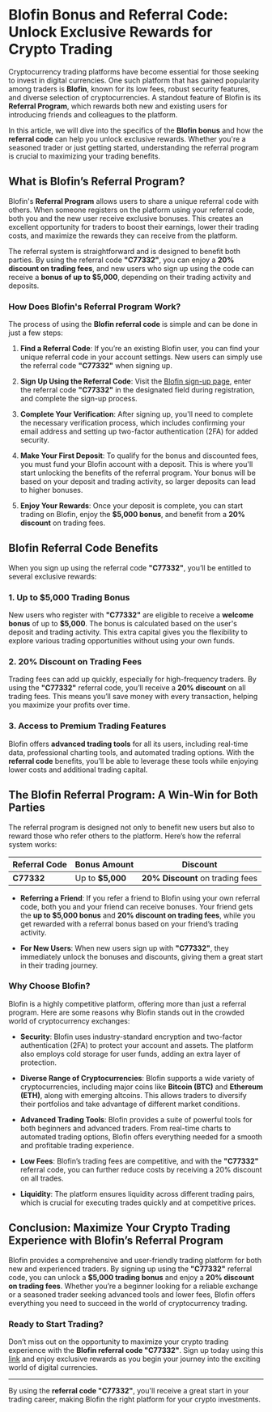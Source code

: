 # Blofin Bonus and Referral Code: Unlock Exclusive Rewards for Crypto Trading

Cryptocurrency trading platforms have become essential for those seeking to invest in digital currencies. One such platform that has gained popularity among traders is **Blofin**, known for its low fees, robust security features, and diverse selection of cryptocurrencies. A standout feature of Blofin is its **Referral Program**, which rewards both new and existing users for introducing friends and colleagues to the platform.

In this article, we will dive into the specifics of the **Blofin bonus** and how the **referral code** can help you unlock exclusive rewards. Whether you're a seasoned trader or just getting started, understanding the referral program is crucial to maximizing your trading benefits.

## What is Blofin’s Referral Program?

Blofin's **Referral Program** allows users to share a unique referral code with others. When someone registers on the platform using your referral code, both you and the new user receive exclusive bonuses. This creates an excellent opportunity for traders to boost their earnings, lower their trading costs, and maximize the rewards they can receive from the platform.

The referral system is straightforward and is designed to benefit both parties. By using the referral code **"C77332"**, you can enjoy a **20% discount on trading fees**, and new users who sign up using the code can receive a **bonus of up to $5,000**, depending on their trading activity and deposits.

### How Does Blofin's Referral Program Work?

The process of using the **Blofin referral code** is simple and can be done in just a few steps:

1. **Find a Referral Code**: If you’re an existing Blofin user, you can find your unique referral code in your account settings. New users can simply use the referral code **"C77332"** when signing up.

2. **Sign Up Using the Referral Code**: Visit the [Blofin sign-up page](https://blofin.com/register?referral_code=C77332), enter the referral code **"C77332"** in the designated field during registration, and complete the sign-up process.

3. **Complete Your Verification**: After signing up, you'll need to complete the necessary verification process, which includes confirming your email address and setting up two-factor authentication (2FA) for added security.

4. **Make Your First Deposit**: To qualify for the bonus and discounted fees, you must fund your Blofin account with a deposit. This is where you'll start unlocking the benefits of the referral program. Your bonus will be based on your deposit and trading activity, so larger deposits can lead to higher bonuses.

5. **Enjoy Your Rewards**: Once your deposit is complete, you can start trading on Blofin, enjoy the **$5,000 bonus**, and benefit from a **20% discount** on trading fees.

## Blofin Referral Code Benefits

When you sign up using the referral code **"C77332"**, you’ll be entitled to several exclusive rewards:

### 1. **Up to $5,000 Trading Bonus**
New users who register with **"C77332"** are eligible to receive a **welcome bonus** of up to **$5,000**. The bonus is calculated based on the user's deposit and trading activity. This extra capital gives you the flexibility to explore various trading opportunities without using your own funds.

### 2. **20% Discount on Trading Fees**
Trading fees can add up quickly, especially for high-frequency traders. By using the **"C77332"** referral code, you’ll receive a **20% discount** on all trading fees. This means you’ll save money with every transaction, helping you maximize your profits over time.

### 3. **Access to Premium Trading Features**
Blofin offers **advanced trading tools** for all its users, including real-time data, professional charting tools, and automated trading options. With the **referral code** benefits, you’ll be able to leverage these tools while enjoying lower costs and additional trading capital.

## The Blofin Referral Program: A Win-Win for Both Parties

The referral program is designed not only to benefit new users but also to reward those who refer others to the platform. Here’s how the referral system works:

| **Referral Code** | **Bonus Amount**        | **Discount**           |
|------------------|------------------------|------------------------|
| **C77332**       | Up to **$5,000**       | **20% Discount** on trading fees |

- **Referring a Friend**: If you refer a friend to Blofin using your own referral code, both you and your friend can receive bonuses. Your friend gets the **up to $5,000 bonus** and **20% discount on trading fees**, while you get rewarded with a referral bonus based on your friend’s trading activity.
  
- **For New Users**: When new users sign up with **"C77332"**, they immediately unlock the bonuses and discounts, giving them a great start in their trading journey.

### Why Choose Blofin?

Blofin is a highly competitive platform, offering more than just a referral program. Here are some reasons why Blofin stands out in the crowded world of cryptocurrency exchanges:

- **Security**: Blofin uses industry-standard encryption and two-factor authentication (2FA) to protect your account and assets. The platform also employs cold storage for user funds, adding an extra layer of protection.

- **Diverse Range of Cryptocurrencies**: Blofin supports a wide variety of cryptocurrencies, including major coins like **Bitcoin (BTC)** and **Ethereum (ETH)**, along with emerging altcoins. This allows traders to diversify their portfolios and take advantage of different market conditions.

- **Advanced Trading Tools**: Blofin provides a suite of powerful tools for both beginners and advanced traders. From real-time charts to automated trading options, Blofin offers everything needed for a smooth and profitable trading experience.

- **Low Fees**: Blofin’s trading fees are competitive, and with the **"C77332"** referral code, you can further reduce costs by receiving a 20% discount on all trades.

- **Liquidity**: The platform ensures liquidity across different trading pairs, which is crucial for executing trades quickly and at competitive prices.

## Conclusion: Maximize Your Crypto Trading Experience with Blofin’s Referral Program

Blofin provides a comprehensive and user-friendly trading platform for both new and experienced traders. By signing up using the **"C77332"** referral code, you can unlock a **$5,000 trading bonus** and enjoy a **20% discount on trading fees**. Whether you’re a beginner looking for a reliable exchange or a seasoned trader seeking advanced tools and lower fees, Blofin offers everything you need to succeed in the world of cryptocurrency trading.

### Ready to Start Trading?

Don’t miss out on the opportunity to maximize your crypto trading experience with the **Blofin referral code "C77332"**. Sign up today using this [link](https://blofin.com/register?referral_code=C77332) and enjoy exclusive rewards as you begin your journey into the exciting world of digital currencies.

---

By using the **referral code "C77332"**, you'll receive a great start in your trading career, making Blofin the right platform for your crypto investments.
